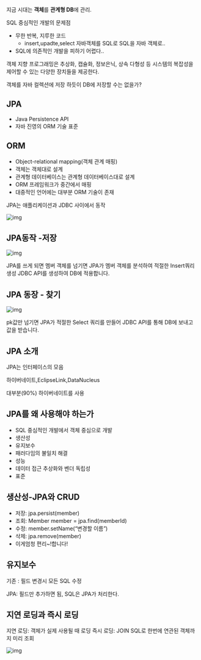 지금 시대는 **객체**를 **관계형 DB**에 관리.

SQL 중심적인 개발의 문제점

- 무한 반복, 지루한 코드
  - insert,upadte,select 자바객체를 SQL로 SQL을 자바 객체로..
- SQL에 의존적인 개발을 피하기 어렵다..

객체 지향 프로그래밍은 추상화, 캡슐화, 정보은닉, 상속 다형성 등 시스템의 복잡성을 제어할 수 있는 다양한 장치들을 제공한다.



객체를 자바 컬렉션에 저장 하듯이 DB에 저장할 수는 없을가?



## **JPA**

- Java Persistence API
- 자바 진영의 ORM 기술 표준

## **ORM**

- Object-relational mapping(객체 관계 매핑)
- 객체는 객체대로 설계
- 관계형 데이터베이스는 관계형 데이터베이스대로 설계
- ORM 프레임워크가 중간에서 매핑
- 대중적인 언어에는 대부분 ORM 기술이 존재

JPA는 애플리케이션과 JDBC 사이에서 동작

![img](https://blog.kakaocdn.net/dn/Uqbja/btrmEc60evs/ExNjnPs8uHm4NB1vKk9Un1/img.png)

## **JPA동작 -저장**

![img](https://blog.kakaocdn.net/dn/bLcKxq/btrmKkWJv4O/B07udmcYKK9zZFF8muZGZk/img.png)

JPA를 쓰게 되면 멤버 객체를 넘기면 JPA가 멤버 객체를 분석하여 적절한 Insert쿼리 생성 JDBC API를 생성하여 DB에 적용합니다.

## **JPA 동장 - 찾기**

![img](https://blog.kakaocdn.net/dn/RqY83/btrmDXoqXp5/zK40Tly4Nps7N1qfQZB6y0/img.png)

pk값만 넘기면 JPA가 적절한 Select 쿼리를 만들어 JDBC API를 통해 DB에 보내고 값을 받습니다.

## JPA 소개

JPA는 인터페이스의 모음

하이버네이트,EclipseLink,DataNucleus

대부분(90%) 하이버네이트를 사용



## **JPA를 왜 사용해야 하는가**

- SQL 중심적인 개발에서 객체 중심으로 개발
- 생산성
- 유지보수
- 패러다임의 불일치 해결
- 성능
- 데이터 접근 추상화와 벤더 독립성
- 표준

## **생산성-JPA와 CRUD**

-  저장: jpa.persist(member)
-  조회: Member member = jpa.find(memberId)
-  수정: member.setName(“변경할 이름”)
-  삭제: jpa.remove(member)
- 이게엄청 편리~!합니다!

## **유지보수**

기존 : 필드 변경시 모든 SQL 수정

JPA: 필드만 추가하면 됨, SQL은 JPA가 처리한다.



## **지연 로딩과 즉시 로딩**

지연 로딩: 객체가 실제 사용될 때 로딩
즉시 로딩: JOIN SQL로 한번에 연관된 객체까지 미리 조회

![img](https://blog.kakaocdn.net/dn/c6f3iZ/btrmJkiuPUW/trmtDheCDY4f8RNRdTvcP1/img.png)